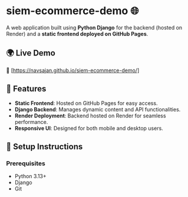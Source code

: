 # siem-ecommerce-demo 🌐  

A web application built using **Python Django** for the backend (hosted on Render) and a **static frontend deployed on GitHub Pages**. 

## 🌍 Live Demo  
🔗 [https://navsajan.github.io/siem-ecommerce-demo/] 

## 🚀 Features  

- **Static Frontend**: Hosted on GitHub Pages for easy access.  
- **Django Backend**: Manages dynamic content and API functionalities.  
- **Render Deployment**: Backend hosted on Render for seamless performance.  
- **Responsive UI**: Designed for both mobile and desktop users.  

## 🔧 Setup Instructions  

### Prerequisites  
- Python 3.13+  
- Django  
- Git  


